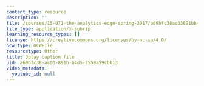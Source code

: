 ```yaml
---
content_type: resource
description: ''
file: /courses/15-071-the-analytics-edge-spring-2017/a69bfc38ac03891bb4d52559a59cbb13_8p_4qP03AM0.srt
file_type: application/x-subrip
learning_resource_types: []
license: https://creativecommons.org/licenses/by-nc-sa/4.0/
ocw_type: OCWFile
resourcetype: Other
title: 3play caption file
uid: a69bfc38-ac03-891b-b4d5-2559a59cbb13
video_metadata:
  youtube_id: null
---
```

